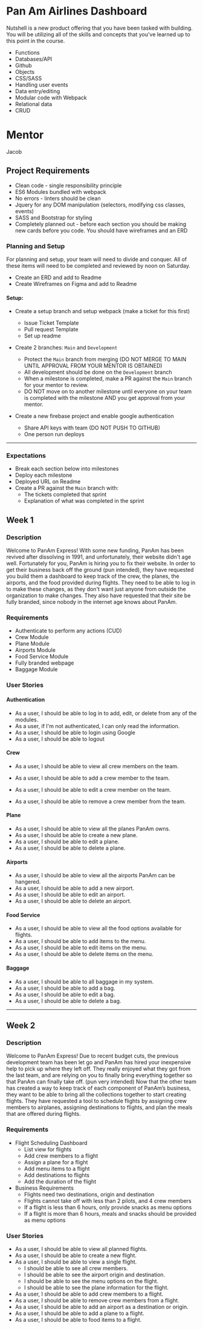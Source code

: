 # Pan Am Airlines Dashboard


Nutshell is a new product offering that you have been tasked with building. 
You will be utilizing all of the skills and concepts that you've learned up to this point in the course.

- Functions
- Databases/API
- Github
- Objects
- CSS/SASS
- Handling user events
- Data entry/editing
- Modular code with Webpack
- Relational data
- CRUD

# Mentor
Jacob


## Project Requirements
* Clean code - single responsibility principle
* ES6 Modules bundled with webpack
* No errors - linters should be clean
* Jquery for any DOM manipulation (selectors, modifying css classes, events)
* SASS and Bootstrap for styling
* Completely planned out - before each section you should be making new cards before you code.  You should have wireframes and an ERD

### Planning and Setup
For planning and setup, your team will need to divide and conquer. All of these items will need to be completed and reviewed by noon on Saturday.

- Create an ERD and add to Readme
- Create Wireframes on Figma and add to Readme

#### Setup:
- Create a setup branch and setup webpack (make a ticket for this first)
  - Issue Ticket Template
  - Pull request Template
  - Set up readme
  
- Create 2 branches: `Main` and `Development`
  - Protect the `Main` branch from merging (DO NOT MERGE TO MAIN UNTIL APPROVAL FROM YOUR MENTOR IS OBTAINED)
  - All development should be done on the `Development` branch
  - When a milestone is completed, make a PR against the `Main` branch for your mentor to review.
  - DO NOT move on to another milestone until everyone on your team is completed with the milestone AND you get approval from your mentor.
  
- Create a new firebase project and enable google authentication
  - Share API keys with team (DO NOT PUSH TO GITHUB)
  - One person run deploys
___

### Expectations
- Break each section below into milestones
- Deploy each milestone
- Deployed URL on Readme
- Create a PR against the `Main` branch with:
  - The tickets completed that sprint
  - Explanation of what was completed in the sprint

## Week 1

### Description
Welcome to PanAm Express!  With some new funding, PanAm has been revived after dissolving in 1991, and unfortunately, their website didn't age well.  Fortunately for you, PanAm is hiring you to fix their website.  In order to get their business back off the ground (pun intended), they have requested you build them a dashboard to keep track of the crew, the planes, the airports, and the food provided during flights.  They need to be able to log in to make these changes, as they don't want just anyone from outside the organization to make changes.  They also have requested that their site be fully branded, since nobody in the internet age knows about PanAm.

### Requirements

- Authenticate to perform any actions (CUD)
- Crew Module
- Plane Module
- Airports Module
- Food Service Module
- Fully branded webpage
- Baggage Module

### User Stories

#### Authentication

- As a user, I should be able to log in to add, edit, or delete from any of the modules.
- As a user, if I'm not authenticated, I can only read the information.
- As a user, I should be able to login using Google
- As a user, I should be able to logout

#### Crew

- As a user, I should be able to view all crew members on the team.

- As a user, I should be able to add a crew member to the team.
- As a user, I should be able to edit a crew member on the team.
- As a user, I should be able to remove a crew member from the team.

#### Plane

- As a user, I should be able to view all the planes PanAm owns.
- As a user, I should be able to create a new plane.
- As a user, I should be able to edit a plane.
- As a user, I should be able to delete a plane.

#### Airports

- As a user, I should be able to view all the airports PanAm can be hangered.
- As a user, I should be able to add a new airport.
- As a user, I should be able to edit an airport.
- As a user, I should be able to delete an airport.

#### Food Service

- As a user, I should be able to view all the food options available for flights.
- As a user, I should be able to add items to the menu.
- As a user, I should be able to edit items on the menu.
- As a user, I should be able to delete items on the menu.

#### Baggage
- As a user, I should be able to all baggage in my system.
- As a user, I should be able to add a bag.
- As a user, I should be able to edit a bag.
- As a user, I should be able to delete a bag.

---
## Week 2

### Description
Welcome to PanAm Express!  Due to recent budget cuts, the previous development team has been let go and PanAm has hired your inexpensive help to pick up where they left off.  They really enjoyed what they got from the last team, and are relying on you to finally bring everything together so that PanAm can finally take off. (pun very intended)  Now that the other team has created a way to keep track of each component of PanAm’s business, they want to be able to bring all the collections together to start creating flights.  They have requested a tool to schedule flights by assigning crew members to airplanes, assigning destinations to flights, and plan the meals that are offered during flights.

### Requirements
- Flight Scheduling Dashboard
  - List view for flights
  - Add crew members to a flight
  - Assign a plane for a flight
  - Add menu items to a flight
  - Add destinations to flights
  - Add the duration of the flight
- Business Requirements
  - Flights need two destinations, origin and destination
  - Flights cannot take off with less than 2 pilots, and 4 crew members
  - If a flight is less than 6 hours, only provide snacks as menu options
  - If a flight is more than 6 hours, meals and snacks should be provided as menu options
  
### User Stories
- As a user, I should be able to view all planned flights.
- As a user, I should be able to create a new flight.
- As a user, I should be able to view a single flight.
  - I should be able to see all crew members.
  - I should be able to see the airport origin and destination.
  - I should be able to see the menu options on the flight.
  - I should be able to see the plane information for the flight.
- As a user, I should be able to add crew members to a flight.
- As a user, I should be able to remove crew members from a flight.
- As a user, I should be able to add an airport as a destination or origin.
- As a user, I should be able to add a plane to a flight.
- As a user, I should be able to food items to a flight.
